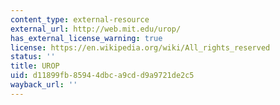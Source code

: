 ```yaml
---
content_type: external-resource
external_url: http://web.mit.edu/urop/
has_external_license_warning: true
license: https://en.wikipedia.org/wiki/All_rights_reserved
status: ''
title: UROP
uid: d11899fb-8594-4dbc-a9cd-d9a9721de2c5
wayback_url: ''
---
```

